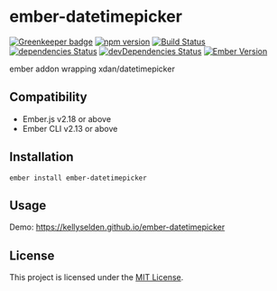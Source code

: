 ember-datetimepicker
==============================================================================

[![Greenkeeper badge](https://badges.greenkeeper.io/kellyselden/ember-datetimepicker.svg)](https://greenkeeper.io/)
[![npm version](https://badge.fury.io/js/ember-datetimepicker.svg)](https://badge.fury.io/js/ember-datetimepicker)
[![Build Status](https://travis-ci.org/kellyselden/ember-datetimepicker.svg?branch=master)](https://travis-ci.org/kellyselden/ember-datetimepicker)
[![dependencies Status](https://david-dm.org/kellyselden/ember-datetimepicker/status.svg)](https://david-dm.org/kellyselden/ember-datetimepicker)
[![devDependencies Status](https://david-dm.org/kellyselden/ember-datetimepicker/dev-status.svg)](https://david-dm.org/kellyselden/ember-datetimepicker?type=dev)
[![Ember Version](https://img.shields.io/badge/ember-2.16%2B-brightgreen.svg)](https://www.emberjs.com/)

ember addon wrapping xdan/datetimepicker


Compatibility
------------------------------------------------------------------------------

* Ember.js v2.18 or above
* Ember CLI v2.13 or above


Installation
------------------------------------------------------------------------------

```
ember install ember-datetimepicker
```


Usage
------------------------------------------------------------------------------

Demo: https://kellyselden.github.io/ember-datetimepicker


License
------------------------------------------------------------------------------

This project is licensed under the [MIT License](LICENSE.md).
